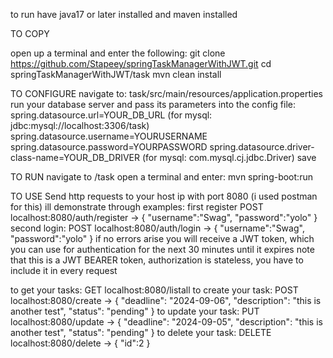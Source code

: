 to run have java17 or later installed and maven installed

TO COPY

open up a terminal and enter the following:
  git clone https://github.com/Stapeey/springTaskManagerWithJWT.git
  cd springTaskManagerWithJWT/task
  mvn clean install

TO CONFIGURE
navigate to: task/src/main/resources/application.properties
run your database server and pass its parameters into the config file:
  spring.datasource.url=YOUR_DB_URL (for mysql: jdbc:mysql://localhost:3306/task)
  spring.datasource.username=YOURUSERNAME
  spring.datasource.password=YOURPASSWORD
  spring.datasource.driver-class-name=YOUR_DB_DRIVER (for mysql: com.mysql.cj.jdbc.Driver)
save

TO RUN
navigate to /task open a terminal and enter: mvn spring-boot:run

TO USE
Send http requests to your host ip with port 8080 (i used postman for this)
ill demonstrate through examples:
first register
POST localhost:8080/auth/register -> {
    "username":"Swag",
    "password":"yolo"
}
second login:
POST localhost:8080/auth/login -> {
    "username":"Swag",
    "password":"yolo"
}
if no errors arise you will receive a JWT token, which you can use for authentication for the next 30 minutes until it expires
note that this is a JWT BEARER token, authorization is stateless, you have to include it in every request

to get your tasks:
GET localhost:8080/listall
to create your task:
POST localhost:8080/create -> {
    "deadline": "2024-09-06",
    "description": "this is another test",
    "status": "pending"
}
to update your task:
PUT localhost:8080/update -> {
    "deadline": "2024-09-05",
    "description": "this is another test",
    "status": "pending"
}
to delete your task:
DELETE localhost:8080/delete -> {
    "id":2
}
